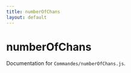 ```yaml
---
title: numberOfChans
layout: default
---
```


# numberOfChans

Documentation for `Commandes/numberOfChans.js`.
